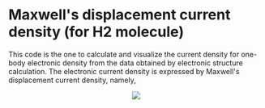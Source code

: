 # Maxwell's displacement current density (for H2 molecule)

This code is the one to calculate and visualize the current density for one-body electronic density from the data obtained by electronic structure calculation. The electronic current density is expressed by Maxwell's displacement current density, namely, 

<div align="center">
<img src="https://latex.codecogs.com/gif.latex?{\bf&space;j}&space;({\bf&space;x},t)&space;\equiv&space;-&space;\frac{1}{4\pi}&space;\frac{\partial}{\partial&space;t}{\bf&space;E}&space;({\bf&space;x},t)" />
</div>
